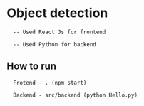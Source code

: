 # Object detection

```
  -- Used React Js for frontend

  -- Used Python for backend
```

## How to run

```
  Frotend - . (npm start)
  
  Backend - src/backend (python Hello.py)
```
